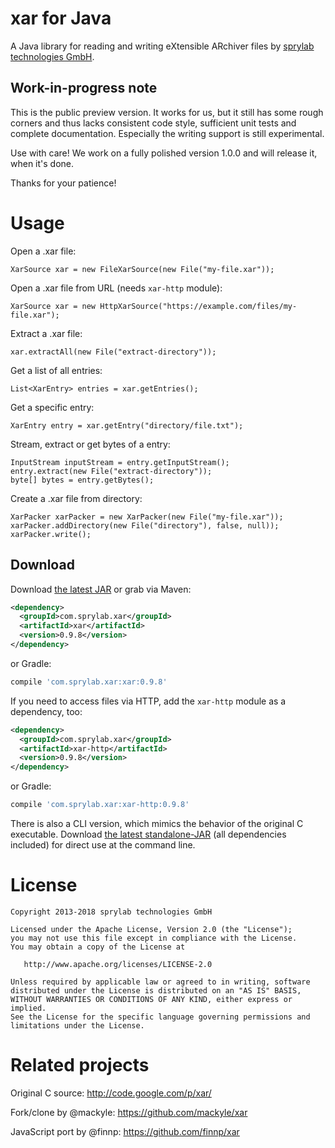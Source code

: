 xar for Java
============

A Java library for reading and writing eXtensible ARchiver files by [sprylab technologies GmbH][1].

Work-in-progress note
---------------------

This is the public preview version. It works for us, but it still has some rough
corners and thus lacks consistent code style, sufficient unit tests and complete documentation.
Especially the writing support is still experimental.

Use with care! We work on a fully polished version 1.0.0 and will release it, when it's done.

Thanks for your patience!

Usage
=====

Open a .xar file:

```
XarSource xar = new FileXarSource(new File("my-file.xar"));
```

Open a .xar file from URL (needs `xar-http` module):

```
XarSource xar = new HttpXarSource("https://example.com/files/my-file.xar");
```

Extract a .xar file:

```
xar.extractAll(new File("extract-directory"));
```

Get a list of all entries:

```
List<XarEntry> entries = xar.getEntries();
```

Get a specific entry:

```
XarEntry entry = xar.getEntry("directory/file.txt");
```

Stream, extract or get bytes of a entry:

```
InputStream inputStream = entry.getInputStream();
entry.extract(new File("extract-directory"));
byte[] bytes = entry.getBytes();
```

Create a .xar file from directory:

```
XarPacker xarPacker = new XarPacker(new File("my-file.xar"));
xarPacker.addDirectory(new File("directory"), false, null));
xarPacker.write();
```

Download
--------

Download [the latest JAR][2] or grab via Maven:
```xml
<dependency>
  <groupId>com.sprylab.xar</groupId>
  <artifactId>xar</artifactId>
  <version>0.9.8</version>
</dependency>
```
or Gradle:
```groovy
compile 'com.sprylab.xar:xar:0.9.8'
```

If you need to access files via HTTP, add the `xar-http` module as a dependency, too:
```xml
<dependency>
  <groupId>com.sprylab.xar</groupId>
  <artifactId>xar-http</artifactId>
  <version>0.9.8</version>
</dependency>
```
or Gradle:
```groovy
compile 'com.sprylab.xar:xar-http:0.9.8'
```

There is also a CLI version, which mimics the behavior of the original C executable.
Download [the latest standalone-JAR][3] (all dependencies included) for direct use at the command line.

License
=======

    Copyright 2013-2018 sprylab technologies GmbH

    Licensed under the Apache License, Version 2.0 (the "License");
    you may not use this file except in compliance with the License.
    You may obtain a copy of the License at

       http://www.apache.org/licenses/LICENSE-2.0

    Unless required by applicable law or agreed to in writing, software
    distributed under the License is distributed on an "AS IS" BASIS,
    WITHOUT WARRANTIES OR CONDITIONS OF ANY KIND, either express or implied.
    See the License for the specific language governing permissions and
    limitations under the License.

Related projects
================

Original C source: http://code.google.com/p/xar/

Fork/clone by @mackyle: https://github.com/mackyle/xar

JavaScript port by @finnp: https://github.com/finnp/xar

 [1]: https://sprylab.com/
 [2]: http://repository.sonatype.org/service/local/artifact/maven/redirect?r=central-proxy&g=com.sprylab.xar&a=xar&v=LATEST
 [3]: http://repository.sonatype.org/service/local/artifact/maven/redirect?r=central-proxy&g=com.sprylab.xar&a=xar-cli&c=standalone&v=LATEST
